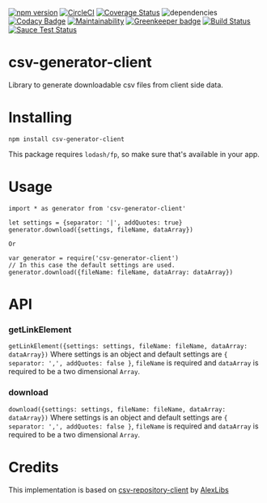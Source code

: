 [![npm version](https://badge.fury.io/js/csv-generator-client.svg)](https://badge.fury.io/js/csv-generator-client)
[![CircleCI](https://circleci.com/gh/smartprocure/csv-generator-client.svg?style=svg)](https://circleci.com/gh/smartprocure/csv-generator-client)
[![Coverage Status](https://coveralls.io/repos/github/smartprocure/csv-generator-client/badge.svg?branch=master)](https://coveralls.io/github/smartprocure/csv-generator-client?branch=master)
![dependencies](https://david-dm.org/smartprocure/csv-generator-client.svg)
[![Codacy Badge](https://api.codacy.com/project/badge/Grade/4de5e2d3d41d401d887d7db49d3a7e88)](https://www.codacy.com/app/geosp/csv-generator-client_2?utm_source=github.com&amp;utm_medium=referral&amp;utm_content=smartprocure/csv-generator-client&amp;utm_campaign=Badge_Grade)
[![Maintainability](https://api.codeclimate.com/v1/badges/5f3b4045e0b8f003d424/maintainability)](https://codeclimate.com/github/smartprocure/csv-generator-client/maintainability)
[![Greenkeeper badge](https://badges.greenkeeper.io/smartprocure/csv-generator-client.svg)](https://greenkeeper.io/)
[![Build Status](https://saucelabs.com/buildstatus/csv-generator-client)](https://saucelabs.com/beta/builds/5f2b45811afb4465acb53754189485c4)
[![Sauce Test Status](https://saucelabs.com/browser-matrix/csv-generator-client.svg)](https://saucelabs.com/u/csv-generator-client)

# csv-generator-client
Library to generate downloadable csv files from client side data. 

# Installing
`npm install csv-generator-client`

This package requires `lodash/fp`, so make sure that's available in your app.

# Usage
```
import * as generator from 'csv-generator-client'

let settings = {separator: '|', addQuotes: true}
generator.download({settings, fileName, dataArray})

Or

var generator = require('csv-generator-client')
// In this case the default settings are used.
generator.download({fileName: fileName, dataArray: dataArray})

```
# API

### getLinkElement
`getLinkElement({settings: settings, fileName: fileName, dataArray: dataArray})` Where settings is an object and default settings are  `{ separator: ',', addQuotes: false }`, `fileName` is required and `dataArray` is required to be a two dimensional `Array`.

### download
`download({settings: settings, fileName: fileName, dataArray: dataArray})` Where settings is an object and default settings are  `{ separator: ',', addQuotes: false }`, `fileName` is required and `dataArray` is required to be a two dimensional `Array`.


# Credits
This implementation is based on [csv-repository-client](https://github.com/AlexLibs/client-side-csv-generator) by [AlexLibs](https://github.com/AlexLibs)
